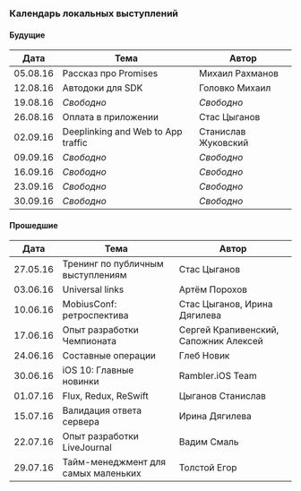 ### Календарь локальных выступлений

#### Будущие

| Дата        | Тема           | Автор  |
| ------------- |-------------| -----|
| 05.08.16      | Рассказ про Promises      |   Михаил Рахманов |
| 12.08.16      | Автодоки для SDK      |   Головко Михаил |
| 19.08.16      | *Свободно*      |   *Свободно* |
| 26.08.16      | Оплата в приложении | Стас Цыганов |
| 02.09.16      | Deeplinking and Web to App traffic      | Станислав Жуковский  |
| 09.09.16      | *Свободно*      |   *Свободно* |
| 16.09.16      | *Свободно*      |   *Свободно* |
| 23.09.16      | *Свободно*      |   *Свободно* |
| 30.09.16      | *Свободно*      |   *Свободно* |

#### Прошедшие

| Дата        | Тема           | Автор  |
| ------------- |-------------| -----|
| 27.05.16      | Тренинг по публичным выступлениям | Стас Цыганов |
| 03.06.16      | Universal links      |   Артём Порохов |
| 10.06.16      | MobiusConf: ретроспектива      |    Стас Цыганов, Ирина Дягилева |
| 17.06.16      | Опыт разработки Чемпионата      |    Сергей Крапивенский, Сапожник Алексей |
| 24.06.16      | Составные операции      |   Глеб Новик |
| 30.06.16      | iOS 10: Главные новинки      |  Rambler.iOS Team  |
| 01.07.16      | Flux, Redux, ReSwift      |  Цыганов Станислав  |
| 15.07.16      | Валидация ответа сервера | Ирина Дягилева |
| 22.07.16      | Опыт разработки LiveJournal      |   Вадим Смаль |
| 29.07.16      | Тайм-менеджмент для самых маленьких     |  Толстой Егор |
